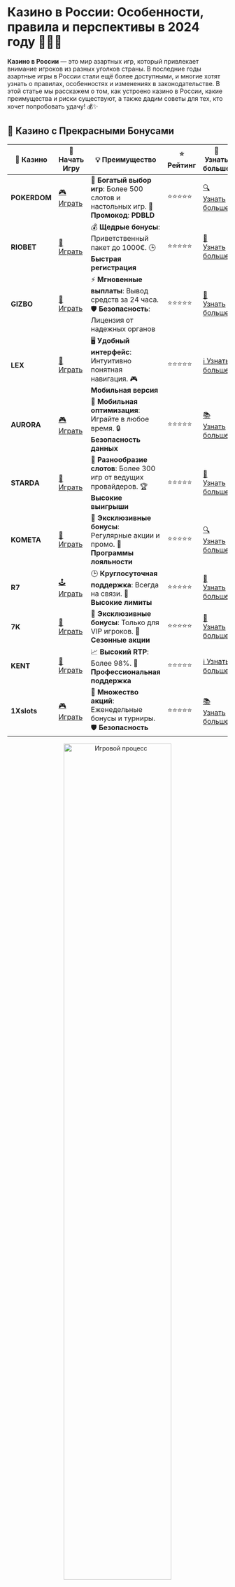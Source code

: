 # Казино в России: Особенности, правила и перспективы в 2024 году 🎰🇷🇺

**Казино в России** — это мир азартных игр, который привлекает внимание игроков из разных уголков страны. В последние годы азартные игры в России стали ещё более доступными, и многие хотят узнать о правилах, особенностях и изменениях в законодательстве. В этой статье мы расскажем о том, как устроено казино в России, какие преимущества и риски существуют, а также дадим советы для тех, кто хочет попробовать удачу! 💰✨

## 🌟 Казино с Прекрасными Бонусами

| 🎲 **Казино** | 🔗 **Начать Игру** | 💡 **Преимущество** | ⭐ **Рейтинг** | 🔗 **Узнать больше** |
|--------------|---------------------|---------------------|----------------|----------------------|
| **POKERDOM**  | [🎮 Играть](https://brandplay.link/4k77v2yx) | 🎉 **Богатый выбор игр**: Более 500 слотов и настольных игр. 🎁 **Промокод**: **PDBLD** | ⭐⭐⭐⭐⭐ | [🔍 Узнать больше](https://brandplay.link/4k77v2yx) |
| **RIOBET**    | [🎰 Играть](https://brandplay.link/7xBLTPyj) | 💰 **Щедрые бонусы**: Приветственный пакет до 1000€. 🕒 **Быстрая регистрация** | ⭐⭐⭐⭐⭐ | [📖 Узнать больше](https://brandplay.link/7xBLTPyj) |
| **GIZBO**     | [🎲 Играть](https://brandplay.link/bprXw4YV) | ⚡ **Мгновенные выплаты**: Вывод средств за 24 часа. 🛡️ **Безопасность**: Лицензия от надежных органов | ⭐⭐⭐⭐⭐ | [📝 Узнать больше](https://brandplay.link/bprXw4YV) |
| **LEX**       | [🤑 Играть](https://brandplay.link/zW4hdDFV) | 🖥️ **Удобный интерфейс**: Интуитивно понятная навигация. 🎮 **Мобильная версия** | ⭐⭐⭐⭐⭐ | [ℹ️ Узнать больше](https://brandplay.link/zW4hdDFV) |
| **AURORA**    | [🎮 Играть](https://10trafic-stat2.com/click/668546556bcc6313411604bd/6766/13032/subaccount) | 📱 **Мобильная оптимизация**: Играйте в любое время. 🔒 **Безопасность данных** | ⭐⭐⭐⭐⭐ | [📚 Узнать больше](https://10trafic-stat2.com/click/668546556bcc6313411604bd/6766/13032/subaccount) |
| **STARDА**    | [🎯 Играть](https://brandplay.link/fB7xwRFL) | 🎰 **Разнообразие слотов**: Более 300 игр от ведущих провайдеров. 🏆 **Высокие выигрыши** | ⭐⭐⭐⭐⭐ | [🔎 Узнать больше](https://brandplay.link/fB7xwRFL) |
| **KOMETA**    | [🎰 Играть](https://brandplay.link/8ZymQJV8) | 🎁 **Эксклюзивные бонусы**: Регулярные акции и промо. 🔄 **Программы лояльности** | ⭐⭐⭐⭐⭐ | [🔍 Узнать больше](https://brandplay.link/8ZymQJV8) |
| **R7**        | [🕹️ Играть](https://brandplay.link/bMd3Yjsw) | 🕒 **Круглосуточная поддержка**: Всегда на связи. 💸 **Высокие лимиты** | ⭐⭐⭐⭐⭐ | [📖 Узнать больше](https://brandplay.link/bMd3Yjsw) |
| **7K**        | [🎲 Играть](https://brandplay.link/BvQyFShp) | 🌟 **Эксклюзивные бонусы**: Только для VIP игроков. 🎉 **Сезонные акции** | ⭐⭐⭐⭐⭐ | [📝 Узнать больше](https://brandplay.link/BvQyFShp) |
| **KENT**      | [🤑 Играть](https://brandplay.link/Fv2WP3js) | 📈 **Высокий RTP**: Более 98%. 💼 **Профессиональная поддержка** | ⭐⭐⭐⭐⭐ | [ℹ️ Узнать больше](https://brandplay.link/Fv2WP3js) |
| **1Xslots**   | [🎮 Играть](https://brandplay.link/hSB1khtr) | 🎉 **Множество акций**: Еженедельные бонусы и турниры. 🛡️ **Безопасность** | ⭐⭐⭐⭐⭐ | [📚 Узнать больше](https://brandplay.link/hSB1khtr) |

<div align="center"> <img src="https://i.pinimg.com/originals/1d/b3/25/1db325483acbe642c6d4e6fdd73a4988.gif" alt="Игровой процесс" width="70%"> </div>
---

## 🚀 Быстрые Выигрыши и Поддержка

| 🎲 **Казино** | 🔗 **Начать Игру** | 💡 **Преимущество** | ⭐ **Рейтинг** | 🔗 **Узнать больше** |
|--------------|---------------------|---------------------|----------------|----------------------|
| **GAMA**      | [🎯 Играть](https://brandplay.link/j6NMKsDz) | 🔍 **Интуитивный интерфейс**: Легкость использования. 🏅 **Престижные турниры** | ⭐⭐⭐⭐☆ | [🔎 Узнать больше](https://brandplay.link/j6NMKsDz) |
| **ONION**     | [🎰 Играть](https://brandplay.link/zBGRVpQ9) | 🤑 **Низкие ставки**: Идеально для начинающих. 🔄 **Быстрые выводы** | ⭐⭐⭐⭐☆ | [🔍 Узнать больше](https://brandplay.link/zBGRVpQ9) |
| **ЧЕМПИОН**   | [🕹️ Играть](https://temon-gter.cfd/go/lRq?p80412p304504pcc44t17455) | 🏅 **Лояльная программа**: Награды за активность. 🎁 **Ежемесячные бонусы** | ⭐⭐⭐⭐☆ | [📖 Узнать больше](https://temon-gter.cfd/go/lRq?p80412p304504pcc44t17455) |
| **VAVADA**    | [🎲 Играть](https://vavadapartner.pro/?promo=ea5c9275-6854-4505-94fc-95ab18221945-linkb2) | 🚀 **Быстрая регистрация**: Начните играть мгновенно. 🔐 **Безопасные транзакции** | ⭐⭐⭐⭐☆ | [📝 Узнать больше](https://vavadapartner.pro/?promo=ea5c9275-6854-4505-94fc-95ab18221945-linkb2) |
| **FRIENDS**   | [🤑 Играть](https://gofriends.mba/linkb2) | 🤝 **Социальные игры**: Играйте с друзьями. 🌐 **Мультиплатформенность** | ⭐⭐⭐⭐☆ | [ℹ️ Узнать больше](https://gofriends.mba/linkb2) |
| **1WIN**      | [🎮 Играть](https://brandplay.link/smXVpBbG) | 🏆 **Спортивные ставки**: Широкий выбор видов спорта. 💵 **Высокие коэффициенты** | ⭐⭐⭐⭐☆ | [📚 Узнать больше](https://brandplay.link/smXVpBbG) |
| **DRIP**      | [🎯 Играть](https://drp-ircp01.com/c07e6a3db) | 🌐 **Инновационные игры**: Новейшие игровые технологии. 🛡️ **Высокая безопасность** | ⭐⭐⭐⭐☆ | [🔎 Узнать больше](https://drp-ircp01.com/c07e6a3db) |
| **JOYCASINO** | [🎰 Играть](https://rpc30.call2me.pro/?/ru/registration?apkpop=0&partner=p24970p3291217pc98f) | 🎁 **Приятные бонусы**: Ежедневные акции и подарки. 🕹️ **Разнообразие игр** | ⭐⭐⭐⭐☆ | [🔍 Узнать больше](https://rpc30.call2me.pro/?/ru/registration?apkpop=0&partner=p24970p3291217pc98f) |
| **PLAYFORTUNA** | [🎮 Играть](https://fortunapromo.net/alt/playfortuna/registration?0dc4a9362a71feb7e3f165fb8e766f70) | 🎉 **Регулярные акции**: Бонусы, фриспины и многое другое. 🏅 **Турниры** | ⭐⭐⭐⭐☆ | [📚 Узнать больше](https://fortunapromo.net/alt/playfortuna/registration?0dc4a9362a71feb7e3f165fb8e766f70) |
| **SYKAA**     | [🤑 Играть](https://s-two-way.com/?source=linkb2&pid=30697) | 💸 **Доступные ставки**: Идеально для новичков. 🎁 **Щедрые бонусы** | ⭐⭐⭐⭐☆ | [🔍 Узнать больше](https://s-two-way.com/?source=linkb2&pid=30697) |

<div align="center"> <img src="https://i.pinimg.com/originals/1d/b3/25/1db325483acbe642c6d4e6fdd73a4988.gif" alt="Игровой процесс" width="70%"> </div>

![Казино в России](https://i.pinimg.com/originals/a9/29/6e/a9296ea1cf6a7c20a985e593451f0323.png)

## Как устроено казино в России?

В России игровые заведения имеют строгие правила и ограничение по географическому расположению. На территории страны разрешено работать только в определённых зонах, где и находятся легальные казино. Эти игорные зоны регулируются федеральным законодательством, и все казино должны быть лицензированы.

### Игровые зоны России

В стране существует 4 официальные игорные зоны, где казино могут работать легально:

1. **Калининградская область** — зона «Янтарная».
2. **Приморский край** — зона «Азов-Сити».
3. **Краснодарский край** — зона «Красная поляна».
4. **Алтайский край** — зона «Сибирь».

Каждое казино в этих зонах должно работать по специальной лицензии, и все операции проходят под строгим контролем государственных органов.

## Онлайн казино в России

С развитием интернета и мобильных технологий в России появились **онлайн казино**, которые предлагают азартные игры через интернет. Однако не все онлайн казино работают легально — важно выбирать только лицензированные платформы. В 2024 году регулирование онлайн-казино стало строже, и казино без лицензии могут быть заблокированы.

Несмотря на это, многие российские игроки продолжают активно искать и пользоваться такими сервисами, и онлайн казино остаются популярными.

## Легальность казино в России

Законодательство России не разрешает азартные игры в любых формах за пределами специально отведённых игорных зон. Однако многие игроки ищут способы обойти эти ограничения. Это приводит к проблемам с регулированием и безопасности. 

Чтобы играть в легальных казино, вам нужно:

- Идти в игорную зону России или выбирать лицензированные онлайн казино.
- Избегать нелегальных площадок, которые могут не только обмануть, но и подвергнуть ваши данные риску.

## Преимущества казино в России

Несмотря на жёсткие законы, **казино в России** имеет несколько привлекательных особенностей:

- **Регулируемая деятельность**: Легальные казино работают под строгим контролем государства, что гарантирует безопасность и честность игр.
- **Множество вариантов игр**: В казино России доступны самые популярные игровые автоматы, настольные игры и покер.
- **Большие выигрыши**: В игровых зонах казино предлагают огромные призы, включая джекпоты и бонусы.

## Риски и ограничения

К сожалению, **казино в России** не обходится без рисков. Вот некоторые из них:

- **Нелегальные онлайн казино**: На просторах интернета можно найти много нелегальных казино, которые могут обмануть игроков.
- **Блокировки сайтов**: Казино без лицензии могут быть заблокированы, что делает их использование неудобным.
- **Проблемы с выводом средств**: Участники, играющие в нелегальных казино, могут столкнуться с проблемами при попытке вывести свои выигрыши.

## Советы для игры в казино в России

Чтобы избежать неприятных ситуаций и наслаждаться игрой в казино, следуйте этим простым советам:

1. **Играйте только в лицензированных казино**: Это гарантирует безопасность ваших средств и данных.
2. **Читайте отзывы**: Прежде чем зарегистрироваться в казино, всегда изучайте отзывы других игроков.
3. **Ограничьте свои ставки**: Помните, что азартные игры — это развлечение, и важно контролировать свои ставки.
4. **Знайте закон**: Ознакомьтесь с законодательством и не играйте в нелегальных казино, чтобы избежать проблем с законом.

## Заключение

**Казино в России** продолжает развиваться, и, несмотря на строгие законы, азартные игры остаются популярным развлечением. Для тех, кто хочет играть в казино, важно помнить о правилах безопасности, выбирать только лицензированные заведения и контролировать свои действия. 🎰🇷🇺

Не забывайте, что азартные игры должны быть прежде всего развлечение! Играйте ответственно, наслаждайтесь процессом и удачи вам в игре! 🍀🎉
